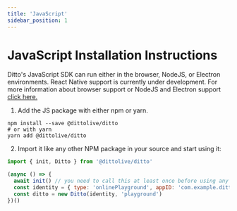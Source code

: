 ```yaml
---
title: 'JavaScript'
sidebar_position: 1
---
```


# JavaScript Installation Instructions

Ditto's JavaScript SDK can run either in the browser, NodeJS, or Electron environments. React Native support is currently under development. For more information about browser support or NodeJS and Electron support [click here.](/advanced/supported-platforms)

1. Add the JS package with either npm or yarn.

```
npm install --save @dittolive/ditto
# or with yarn
yarn add @dittolive/ditto
```

2. Import it like any other NPM package in your source and start using it:

```js
import { init, Ditto } from '@dittolive/ditto'

(async () => {
  await init() // you need to call this at least once before using any of the Ditto API
  const identity = { type: 'onlinePlayground', appID: 'com.example.ditto' }
  const ditto = new Ditto(identity, 'playground')
})()
```